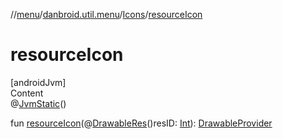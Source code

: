 //[menu](../../../index.md)/[danbroid.util.menu](../index.md)/[Icons](index.md)/[resourceIcon](resource-icon.md)



# resourceIcon  
[androidJvm]  
Content  
@[JvmStatic](https://kotlinlang.org/api/latest/jvm/stdlib/kotlin.jvm/-jvm-static/index.html)()  
  
fun [resourceIcon](resource-icon.md)(@[DrawableRes](https://developer.android.com/reference/kotlin/androidx/annotation/DrawableRes.html)()resID: [Int](https://kotlinlang.org/api/latest/jvm/stdlib/kotlin/-int/index.html)): [DrawableProvider](../index.md#-1166866407%2FClasslikes%2F1173194265)  



